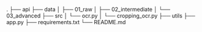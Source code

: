 .
├── api
├── data
│   ├── 01_raw
│   ├── 02_intermediate
│   └── 03_advanced
├── src
│   └── ocr.py
│   └── cropping_ocr.py
├── utils
├── app.py
├── requirements.txt
└── README.md
